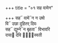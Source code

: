 +++
title = "०१ सह वामेन"

+++
सह᳓ वामे᳓न न उषो  
वि᳓ उछा दुहितर् दिवः  
सह᳓ द्युम्ने᳓न बृहता᳓ विभावरि  
राया᳓ देवि दा᳐᳓स्वती